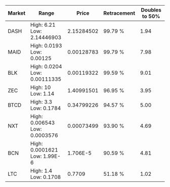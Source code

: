 | Market | Range | Price| Retracement | Doubles to 50% |
| --- | --- | --- | --- | --- |
| DASH | High: 6.21<br />Low: 2.14446903 | 2.15284502 | 99.79 % | 1.94 |
| MAID | High: 0.0193<br />Low: 0.00125 | 0.00128783 | 99.79 % | 7.98 |
| BLK | High: 0.0204<br />Low: 0.00111335 | 0.00119322 | 99.59 % | 9.01 |
| ZEC | High: 10<br />Low: 1.14 | 1.40991501 | 96.95 % | 3.95 |
| BTCD | High: 3.3<br />Low: 0.1784 | 0.34799226 | 94.57 % | 5.00 |
| NXT | High: 0.006543<br />Low: 0.0003576 | 0.00073499 | 93.90 % | 4.69 |
| BCN | High: 0.0001621<br />Low: 1.99E-6 | 1.706E-5 | 90.59 % | 4.81 |
| LTC | High: 1.4<br />Low: 0.1708 | 0.7709 | 51.18 % | 1.02 |
